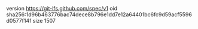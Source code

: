 version https://git-lfs.github.com/spec/v1
oid sha256:1d96b463776bac74dece8b796e1dd7e12a64401bc6fc9d59acf5596d0577f14f
size 1507
